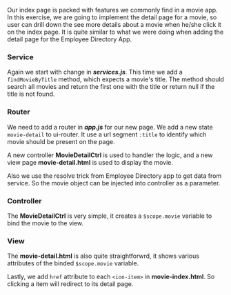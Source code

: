 Our index page is packed with features we commonly find in a movie app. In this exercise, we are going to implement the detail 
page for a movie, so user can drill down the see more details about a movie when he/she click it on the index page. It is quite 
similar to what we were doing when adding the detail page for the Employee Directory App.

### Service

Again we start with change in ***services.js***. This time we add a `findMovieByTitle` method, which expects a movie's title. 
The method should search all movies and return the first one with the title or return null if the title is not found.

### Router

We need to add a router in ***app.js*** for our new page. We add a new state `movie-detail` to ui-router. It use a url 
segment `:title` to identify which movie should be present on the page. 

A new controller **MovieDetailCtrl** is used to handler the logic, and a new view page **movie-detail.html** is used to display the movie. 

Also we use the resolve trick from Employee Directory app to get data from service. So the movie object can be injected into 
controller as a parameter.

### Controller

The **MovieDetailCtrl** is very simple, it creates a `$scope.movie` variable to bind the movie to the view.

### View

The **movie-detail.html** is also quite straightforwrd, it shows various attributes of the binded `$scope.movie` variable.

Lastly, we add `href` attribute to each `<ion-item>` in **movie-index.html**. So clicking a item will redirect to its detail page.



